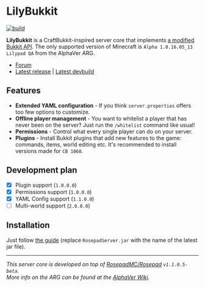# LilyBukkit

[![build](https://github.com/LilyBukkit/LilyBukkit-Core/actions/workflows/main.yml/badge.svg?branch=master&event=push)](https://github.com/LilyBukkit/LilyBukkit-Core/actions/workflows/main.yml)

**LilyBukkit** is a CraftBukkit-inspired server core that implements [a modified Bukkit API](https://github.com/Vladg24YT/LilyBukkit-API). The only supported version of Minecraft
is `Alpha 1.0.16.05_13 Lilypad QA` from the AlphaVer ARG.

* [Forum](https://github.com/LilyBukkit/LilyBukkit-Core/discussions)
* [Latest release](https://github.com/LilyBukkit/LilyBukkit-Core/releases/latest) | [Latest devbuild](https://nightly.link/LilyBukkit/LilyBukkit-Core/workflows/main/master/RosepadServer.zip)

## Features
* **Extended YAML configuration** - If you think `server.properties` offers too few options to customize.
* **Offline player management** - You want to whitelist a player that has never been on the server? Just run the `/whitelist` command like usual!
* **Permissions** - Control what every single player can do on your server.
* **Plugins** - Install Bukkit plugins that add new features to the game: commands, items, world editing etc. It's recommended to install versions made for `CB 1060`.

## Development plan

- [x] Plugin support (`1.0.0.0`)
- [x] Permissions support (`1.0.0.0`)
- [x] YAML Config support (`1.1.0.0`)
- [ ] Multi-world support (`2.0.0.0`)

## Installation

Just follow [the guide](https://alphaver.fandom.com/wiki/Hosting_a_server#Hosting_a_Lilypad_server) (replace `RosepadServer.jar` with the name of the latest jar file).

-----
*This server core is developed on top of [RosepadMC/Rosepad](https://github.com/RosepadMC/Rosepad) `v1.1.0.5-beta`.*  
*More info on the ARG can be found at the [AlphaVer Wiki](https://alphaver.fandom.com/wiki).*
